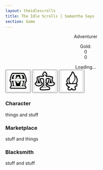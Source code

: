 ```yaml
---
layout: theidlescrolls
title: The Idle Scrolls | Samantha Says
section: Game
---
```

<div class="gameLeft">
    <center><span class="unselectable" id="playerName" onclick="playerName()">Adventurer</span>
    <p class="unselectable">Gold:<br>
    <span id="goldAmount">0</span><br>
    <span id="goldPerSecond">0</span></p>
    <div class="unselectable" id="enemyClicker"></div>
    <span class="unselectable" id="enemyName">Loading...</span></center>
</div>
<div class="gameRight">
    <div class="tab">
        <button class="tablinks unselectable" onclick="rightMenu(event, 'Character')"><img src="assets/images/TIS/ON-icon-Bank.webp"></button>
        <button class="tablinks unselectable" id="defaultOpen" onclick="rightMenu(event, 'Marketplace')"><img src="assets/images/TIS/ON-icon-Vendor.webp"></button>
        <button class="tablinks unselectable" onclick="rightMenu(event, 'Blacksmith')"><img src="assets/images/TIS/ON-icon-Smithy.webp"></button>
    </div>
    <div id="Character" class="tabcontent">
        <h3>Character</h3>
        <p>things and stuff</p>
    </div>
    <div id="Marketplace" class="tabcontent">
        <h3>Marketplace</h3>
        <p>stuff and things</p>
    </div>
    <div id="Blacksmith" class="tabcontent">
        <h3>Blacksmith</h3>
        <p>stuff and stuff</p>
    </div>
</div>
<div class="unselectable" id="upgradeContainer"></div>
<div class="unselectable" id="marketplaceContainer"></div>